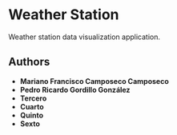 # **Weather Station**

Weather station data visualization application.

## **Authors**

- **Mariano Francisco Camposeco Camposeco**
- **Pedro Ricardo Gordillo González**
- **Tercero**
- **Cuarto**
- **Quinto**
- **Sexto**
